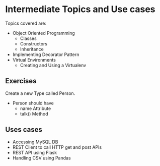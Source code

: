 # Intermediate Topics and Use cases

Topics covered are:
- Object Oriented Programming
  - Classes
  - Constructors
  - Inheritance
- Implementing Decorator Pattern
- Virtual Environments
  - Creating and Using a Virtualenv

## Exercises

Create a new Type called Person.
- Person should have
  - name Attribute
  - talk() Method

## Uses cases

- Accessing MySQL DB
- REST Client to call HTTP get and post APIs
- REST API using Flask
- Handling CSV using Pandas
